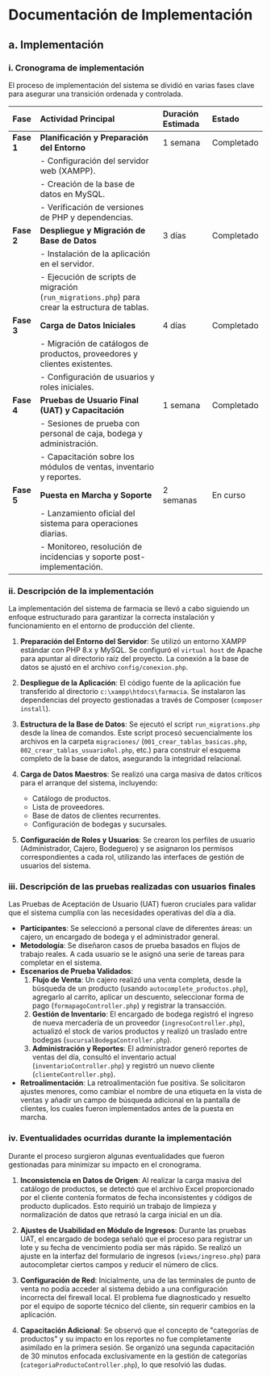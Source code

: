 # Documentación de Implementación

## a. Implementación

### i. Cronograma de implementación

El proceso de implementación del sistema se dividió en varias fases clave para asegurar una transición ordenada y controlada.

| Fase | Actividad Principal | Duración Estimada | Estado |
| :--- | :--- | :--- | :--- |
| **Fase 1** | **Planificación y Preparación del Entorno** | 1 semana | Completado |
| | - Configuración del servidor web (XAMPP). | | |
| | - Creación de la base de datos en MySQL. | | |
| | - Verificación de versiones de PHP y dependencias. | | |
| **Fase 2** | **Despliegue y Migración de Base de Datos** | 3 días | Completado |
| | - Instalación de la aplicación en el servidor. | | |
| | - Ejecución de scripts de migración (`run_migrations.php`) para crear la estructura de tablas. | | |
| **Fase 3** | **Carga de Datos Iniciales** | 4 días | Completado |
| | - Migración de catálogos de productos, proveedores y clientes existentes. | | |
| | - Configuración de usuarios y roles iniciales. | | |
| **Fase 4** | **Pruebas de Usuario Final (UAT) y Capacitación** | 1 semana | Completado |
| | - Sesiones de prueba con personal de caja, bodega y administración. | | |
| | - Capacitación sobre los módulos de ventas, inventario y reportes. | | |
| **Fase 5** | **Puesta en Marcha y Soporte** | 2 semanas | En curso |
| | - Lanzamiento oficial del sistema para operaciones diarias. | | |
| | - Monitoreo, resolución de incidencias y soporte post-implementación. | | |

### ii. Descripción de la implementación

La implementación del sistema de farmacia se llevó a cabo siguiendo un enfoque estructurado para garantizar la correcta instalación y funcionamiento en el entorno de producción del cliente.

1.  **Preparación del Entorno del Servidor**: Se utilizó un entorno XAMPP estándar con PHP 8.x y MySQL. Se configuró el `virtual host` de Apache para apuntar al directorio raíz del proyecto. La conexión a la base de datos se ajustó en el archivo `config/conexion.php`.

2.  **Despliegue de la Aplicación**: El código fuente de la aplicación fue transferido al directorio `c:\xampp\htdocs\farmacia`. Se instalaron las dependencias del proyecto gestionadas a través de Composer (`composer install`).

3.  **Estructura de la Base de Datos**: Se ejecutó el script `run_migrations.php` desde la línea de comandos. Este script procesó secuencialmente los archivos en la carpeta `migraciones/` (`001_crear_tablas_basicas.php`, `002_crear_tablas_usuarioRol.php`, etc.) para construir el esquema completo de la base de datos, asegurando la integridad relacional.

4.  **Carga de Datos Maestros**: Se realizó una carga masiva de datos críticos para el arranque del sistema, incluyendo:
    *   Catálogo de productos.
    *   Lista de proveedores.
    *   Base de datos de clientes recurrentes.
    *   Configuración de bodegas y sucursales.

5.  **Configuración de Roles y Usuarios**: Se crearon los perfiles de usuario (Administrador, Cajero, Bodeguero) y se asignaron los permisos correspondientes a cada rol, utilizando las interfaces de gestión de usuarios del sistema.

### iii. Descripción de las pruebas realizadas con usuarios finales

Las Pruebas de Aceptación de Usuario (UAT) fueron cruciales para validar que el sistema cumplía con las necesidades operativas del día a día.

*   **Participantes**: Se seleccionó a personal clave de diferentes áreas: un cajero, un encargado de bodega y el administrador general.
*   **Metodología**: Se diseñaron casos de prueba basados en flujos de trabajo reales. A cada usuario se le asignó una serie de tareas para completar en el sistema.
*   **Escenarios de Prueba Validados**:
    1.  **Flujo de Venta**: Un cajero realizó una venta completa, desde la búsqueda de un producto (usando `autocomplete_productos.php`), agregarlo al carrito, aplicar un descuento, seleccionar forma de pago (`formapagoController.php`) y registrar la transacción.
    2.  **Gestión de Inventario**: El encargado de bodega registró el ingreso de nueva mercadería de un proveedor (`ingresoController.php`), actualizó el stock de varios productos y realizó un traslado entre bodegas (`sucursalBodegaController.php`).
    3.  **Administración y Reportes**: El administrador generó reportes de ventas del día, consultó el inventario actual (`inventarioController.php`) y registró un nuevo cliente (`clienteController.php`).
*   **Retroalimentación**: La retroalimentación fue positiva. Se solicitaron ajustes menores, como cambiar el nombre de una etiqueta en la vista de ventas y añadir un campo de búsqueda adicional en la pantalla de clientes, los cuales fueron implementados antes de la puesta en marcha.

### iv. Eventualidades ocurridas durante la implementación

Durante el proceso surgieron algunas eventualidades que fueron gestionadas para minimizar su impacto en el cronograma.

1.  **Inconsistencia en Datos de Origen**: Al realizar la carga masiva del catálogo de productos, se detectó que el archivo Excel proporcionado por el cliente contenía formatos de fecha inconsistentes y códigos de producto duplicados. Esto requirió un trabajo de limpieza y normalización de datos que retrasó la carga inicial en un día.

2.  **Ajustes de Usabilidad en Módulo de Ingresos**: Durante las pruebas UAT, el encargado de bodega señaló que el proceso para registrar un lote y su fecha de vencimiento podía ser más rápido. Se realizó un ajuste en la interfaz del formulario de ingresos (`views/ingreso.php`) para autocompletar ciertos campos y reducir el número de clics.

3.  **Configuración de Red**: Inicialmente, una de las terminales de punto de venta no podía acceder al sistema debido a una configuración incorrecta del firewall local. El problema fue diagnosticado y resuelto por el equipo de soporte técnico del cliente, sin requerir cambios en la aplicación.

4.  **Capacitación Adicional**: Se observó que el concepto de "categorías de productos" y su impacto en los reportes no fue completamente asimilado en la primera sesión. Se organizó una segunda capacitación de 30 minutos enfocada exclusivamente en la gestión de categorías (`categoriaProductoController.php`), lo que resolvió las dudas.